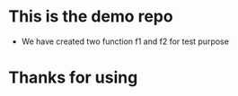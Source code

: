 # This is the demo repo

* We have created two function f1 and f2 for test purpose

# Thanks for using